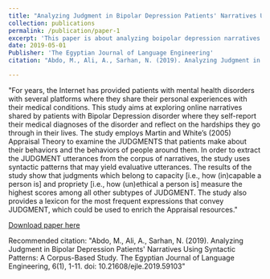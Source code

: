 ```yaml
---
title: "Analyzing Judgment in Bipolar Depression Patients' Narratives Using Syntactic Patterns: A Corpus-Based Study"
collection: publications
permalink: /publication/paper-1
excerpt: 'This paper is about analyzing boipolar depression narratives in light of Appraisal Theory (2005).'
date: 2019-05-01
Publisher: 'The Egyptian Journal of Language Engineering'
citation: "Abdo, M., Ali, A., Sarhan, N. (2019). Analyzing Judgment in Bipolar Depression Patients' Narratives Using Syntactic Patterns: A Corpus-Based Study. The Egyptian Journal of Language Engineering, 6(1), 1-11. doi: 10.21608/ejle.2019.59103"

---
```

"For years, the Internet has provided patients with mental health disorders with several platforms where they share their personal experiences with their medical conditions. This study aims at exploring online narratives shared by patients with Bipolar Depression disorder where they self-report their medical diagnoses of the disorder and reflect on the hardships they go through in their lives. The study employs Martin and White’s (2005) Appraisal Theory to examine the JUDGMENTS that patients make about their behaviors and the behaviors of people around them. In order to extract the JUDGMENT utterances from the corpus of narratives, the study uses syntactic patterns that may yield evaluative utterances. The results of the study show that judgments which belong to capacity [i.e., how (in)capable a person is] and propriety [i.e., how (un)ethical a person is] measure the highest scores among all other subtypes of JUDGMENT. The study also provides a lexicon for the most frequent expressions that convey JUDGMENT, which could be used to enrich the Appraisal resources."

[Download paper here](https://journals.ekb.eg/article_59103_a4b56afb7724e0112ecea83c5cf8a7ca.pdf)

Recommended citation: "Abdo, M., Ali, A., Sarhan, N. (2019). Analyzing Judgment in Bipolar Depression Patients' Narratives Using Syntactic Patterns: A Corpus-Based Study. The Egyptian Journal of Language Engineering, 6(1), 1-11. doi: 10.21608/ejle.2019.59103"
